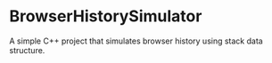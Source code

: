 # BrowserHistorySimulator
A simple C++ project that simulates browser history using stack data structure.
